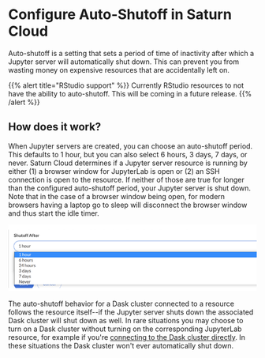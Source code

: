 # Configure Auto-Shutoff in Saturn Cloud

Auto-shutoff is a setting that sets a period of time of inactivity after which a Jupyter server will automatically shut down. This can prevent you from wasting money on expensive resources that are accidentally left on.

{{% alert title="RStudio support" %}}
Currently RStudio resources to not have the ability to auto-shutoff. This will be coming in a future release.
{{% /alert %}}

## How does it work?

When Jupyter servers are created, you can choose an auto-shutoff period. This defaults to 1 hour, but you can also select 6 hours, 3 days, 7 days, or never. Saturn Cloud determines if a Jupyter server resource is running by either (1) a browser window for JupyterLab is open or (2) an SSH connection is open to the resource. If neither of those are true for longer than the configured auto-shutoff period, your Jupyter server is shut down. Note that in the case of a browser window being open, for modern browsers having a laptop go to sleep will disconnect the browser window and thus start the idle timer.

<img src="/images/docs/autoshutoff.png" alt="Select auto-shutoff" class="doc-image">

The auto-shutoff behavior for a Dask cluster connected to a resource follows the resource itself--if the Jupyter server shuts down the associated Dask cluster will shut down as well. In rare situations you may choose to turn on a Dask cluster without turning on the corresponding JupyterLab resource, for example if you're [connecting to the Dask cluster directly](<docs/Using Saturn Cloud/External Connect/sagemaker_external_connect.md>). In these situations the Dask cluster won't ever automatically shut down.

